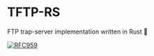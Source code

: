 # TFTP-RS

FTP trap-server implementation written in Rust 🦀

[![RFC959](https://img.shields.io/badge/-RFC959-blue)](https://www.rfcreader.com/#rfc959)